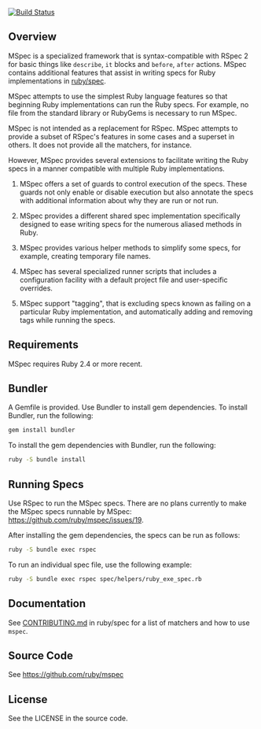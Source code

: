 [![Build Status](https://travis-ci.org/ruby/mspec.svg?branch=master)](https://travis-ci.org/ruby/mspec)

## Overview

MSpec is a specialized framework that is syntax-compatible with RSpec 2 for
basic things like `describe`, `it` blocks and `before`, `after` actions.
MSpec contains additional features that assist in writing specs for
Ruby implementations in [ruby/spec](https://github.com/ruby/spec).

MSpec attempts to use the simplest Ruby language features so that beginning
Ruby implementations can run the Ruby specs. For example, no file from the
standard library or RubyGems is necessary to run MSpec.

MSpec is not intended as a replacement for RSpec. MSpec attempts to provide a
subset of RSpec's features in some cases and a superset in others. It does not
provide all the matchers, for instance.

However, MSpec provides several extensions to facilitate writing the Ruby
specs in a manner compatible with multiple Ruby implementations.

  1. MSpec offers a set of guards to control execution of the specs. These
     guards not only enable or disable execution but also annotate the specs
     with additional information about why they are run or not run.

  2. MSpec provides a different shared spec implementation specifically
     designed to ease writing specs for the numerous aliased methods in Ruby.

  3. MSpec provides various helper methods to simplify some specs, for
     example, creating temporary file names.

  4. MSpec has several specialized runner scripts that includes a
     configuration facility with a default project file and user-specific
     overrides.

  5. MSpec support "tagging", that is excluding specs known as failing on
     a particular Ruby implementation, and automatically adding and removing tags
     while running the specs.

## Requirements

MSpec requires Ruby 2.4 or more recent.

## Bundler

A Gemfile is provided. Use Bundler to install gem dependencies. To install
Bundler, run the following:

```bash
gem install bundler
```

To install the gem dependencies with Bundler, run the following:

```bash
ruby -S bundle install
```

## Running Specs

Use RSpec to run the MSpec specs. There are no plans currently to make the
MSpec specs runnable by MSpec: https://github.com/ruby/mspec/issues/19.

After installing the gem dependencies, the specs can be run as follows:

```bash
ruby -S bundle exec rspec
```

To run an individual spec file, use the following example:

```bash
ruby -S bundle exec rspec spec/helpers/ruby_exe_spec.rb
```

## Documentation

See [CONTRIBUTING.md](https://github.com/ruby/spec/blob/master/CONTRIBUTING.md) in ruby/spec
for a list of matchers and how to use `mspec`.

## Source Code

See https://github.com/ruby/mspec

## License

See the LICENSE in the source code.
